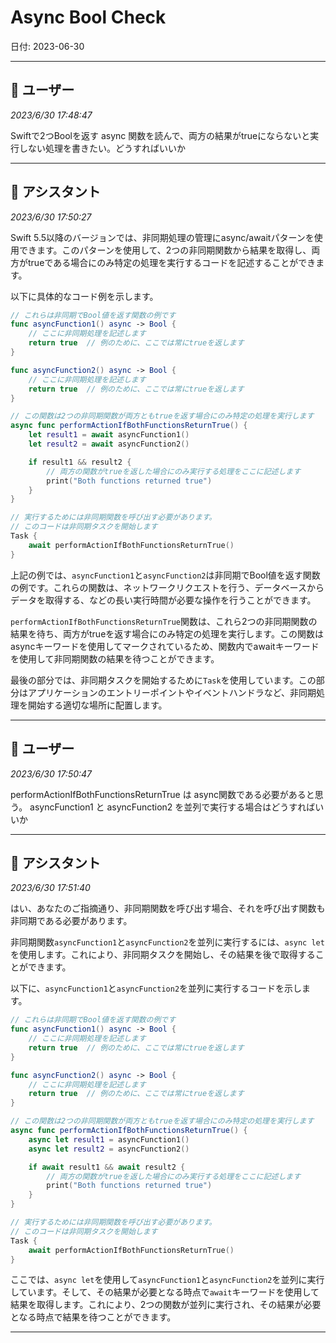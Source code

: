 # Async Bool Check

日付: 2023-06-30

---

## 👤 ユーザー
*2023/6/30 17:48:47*

Swiftで2つBoolを返す async 関数を読んで、両方の結果がtrueにならないと実行しない処理を書きたい。どうすればいいか

---

## 🤖 アシスタント
*2023/6/30 17:50:27*

Swift 5.5以降のバージョンでは、非同期処理の管理にasync/awaitパターンを使用できます。このパターンを使用して、2つの非同期関数から結果を取得し、両方がtrueである場合にのみ特定の処理を実行するコードを記述することができます。

以下に具体的なコード例を示します。

```swift
// これらは非同期でBool値を返す関数の例です
func asyncFunction1() async -> Bool {
    // ここに非同期処理を記述します
    return true  // 例のために、ここでは常にtrueを返します
}

func asyncFunction2() async -> Bool {
    // ここに非同期処理を記述します
    return true  // 例のために、ここでは常にtrueを返します
}

// この関数は2つの非同期関数が両方ともtrueを返す場合にのみ特定の処理を実行します
async func performActionIfBothFunctionsReturnTrue() {
    let result1 = await asyncFunction1()
    let result2 = await asyncFunction2()

    if result1 && result2 {
        // 両方の関数がtrueを返した場合にのみ実行する処理をここに記述します
        print("Both functions returned true")
    }
}

// 実行するためには非同期関数を呼び出す必要があります。
// このコードは非同期タスクを開始します
Task {
    await performActionIfBothFunctionsReturnTrue()
}
```

上記の例では、`asyncFunction1`と`asyncFunction2`は非同期でBool値を返す関数の例です。これらの関数は、ネットワークリクエストを行う、データベースからデータを取得する、などの長い実行時間が必要な操作を行うことができます。

`performActionIfBothFunctionsReturnTrue`関数は、これら2つの非同期関数の結果を待ち、両方がtrueを返す場合にのみ特定の処理を実行します。この関数はasyncキーワードを使用してマークされているため、関数内でawaitキーワードを使用して非同期関数の結果を待つことができます。

最後の部分では、非同期タスクを開始するために`Task`を使用しています。この部分はアプリケーションのエントリーポイントやイベントハンドラなど、非同期処理を開始する適切な場所に配置します。

---

## 👤 ユーザー
*2023/6/30 17:50:47*

performActionIfBothFunctionsReturnTrue  は async関数である必要があると思う。
asyncFunction1 と asyncFunction2 を並列で実行する場合はどうすればいいか

---

## 🤖 アシスタント
*2023/6/30 17:51:40*

はい、あなたのご指摘通り、非同期関数を呼び出す場合、それを呼び出す関数も非同期である必要があります。

非同期関数`asyncFunction1`と`asyncFunction2`を並列に実行するには、`async let`を使用します。これにより、非同期タスクを開始し、その結果を後で取得することができます。

以下に、`asyncFunction1`と`asyncFunction2`を並列に実行するコードを示します。

```swift
// これらは非同期でBool値を返す関数の例です
func asyncFunction1() async -> Bool {
    // ここに非同期処理を記述します
    return true  // 例のために、ここでは常にtrueを返します
}

func asyncFunction2() async -> Bool {
    // ここに非同期処理を記述します
    return true  // 例のために、ここでは常にtrueを返します
}

// この関数は2つの非同期関数が両方ともtrueを返す場合にのみ特定の処理を実行します
async func performActionIfBothFunctionsReturnTrue() {
    async let result1 = asyncFunction1()
    async let result2 = asyncFunction2()

    if await result1 && await result2 {
        // 両方の関数がtrueを返した場合にのみ実行する処理をここに記述します
        print("Both functions returned true")
    }
}

// 実行するためには非同期関数を呼び出す必要があります。
// このコードは非同期タスクを開始します
Task {
    await performActionIfBothFunctionsReturnTrue()
}
```
ここでは、`async let`を使用して`asyncFunction1`と`asyncFunction2`を並列に実行しています。そして、その結果が必要となる時点で`await`キーワードを使用して結果を取得します。これにより、2つの関数が並列に実行され、その結果が必要となる時点で結果を待つことができます。

---
